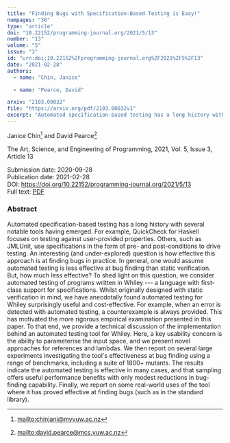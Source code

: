 ```yaml
---
title: "Finding Bugs with Specification-Based Testing is Easy!"
numpages: "36"
type: "article"
doi: "10.22152/programming-journal.org/2021/5/13"
number: "13"
volume: "5"
issue: "3"
id: "urn:doi:10.22152%2Fprogramming-journal.org%2F2021%2F5%2F13"
date: "2021-02-28"
authors: 
  - name: "Chin, Janice"

  - name: "Pearce, David"

arxiv: "2103.00032"
file: "https://arxiv.org/pdf/2103.00032v1"
excerpt: "Automated specification-based testing has a long history with several notable tools having emerged.  For example, QuickCheck for Haskell focuses on testing against user-provided properties. Others, such as JMLUnit, use specifications in the form of pre- and post-conditions to drive testing.  An interesting (and under-explored) question is how  effective this approach is at finding bugs in practice.  In general, one would assume automated testing is less effective at bug finding than static verification. But, how much less effective?  To shed light on this question, we consider automated testing of programs written in Whiley --- a language with first-class support for specifications.  Whilst originally designed with static verification in mind, we have anecdotally found automated testing for Whiley surprisingly useful and cost-effective.  For example, when an error is detected with automated testing, a counterexample is always provided.  This has motivated the more rigorous empirical examination presented in this paper.  To that end, we provide a technical discussion of the implementation behind an automated testing tool for Whiley.  Here, a key usability concern is the ability to parameterise the input space, and we present novel approaches for references and lambdas. We then report on several large experiments investigating the tool's effectiveness at bug finding using a range of benchmarks, including a suite of 1800+ mutants.  The results indicate the automated testing is effective in many cases, and that sampling offers useful performance benefits with only modest reductions in bug-finding capability.  Finally, we report on some real-world uses of the tool where it has proved effective at finding bugs (such as in the standard library)."
---
```

Janice Chin[^1] and David Pearce[^2]

The Art, Science, and Engineering of Programming, 2021, Vol. 5, Issue 3, Article 13

Submission date: 2020-09-28  
Publication date: 2021-02-28  
DOI: <https://doi.org/10.22152/programming-journal.org/2021/5/13>  
Full text: [PDF](https://arxiv.org/pdf/2103.00032v1)  


### Abstract

Automated specification-based testing has a long history with several notable tools having emerged.  For example, QuickCheck for Haskell focuses on testing against user-provided properties. Others, such as JMLUnit, use specifications in the form of pre- and post-conditions to drive testing.  An interesting (and under-explored) question is how  effective this approach is at finding bugs in practice.  In general, one would assume automated testing is less effective at bug finding than static verification. But, how much less effective?  To shed light on this question, we consider automated testing of programs written in Whiley --- a language with first-class support for specifications.  Whilst originally designed with static verification in mind, we have anecdotally found automated testing for Whiley surprisingly useful and cost-effective.  For example, when an error is detected with automated testing, a counterexample is always provided.  This has motivated the more rigorous empirical examination presented in this paper.  To that end, we provide a technical discussion of the implementation behind an automated testing tool for Whiley.  Here, a key usability concern is the ability to parameterise the input space, and we present novel approaches for references and lambdas. We then report on several large experiments investigating the tool's effectiveness at bug finding using a range of benchmarks, including a suite of 1800+ mutants.  The results indicate the automated testing is effective in many cases, and that sampling offers useful performance benefits with only modest reductions in bug-finding capability.  Finally, we report on some real-world uses of the tool where it has proved effective at finding bugs (such as in the standard library).


[^1]: <mailto:chinjani@myvuw.ac.nz>

[^2]: <mailto:david.pearce@mcs.vuw.ac.nz>

